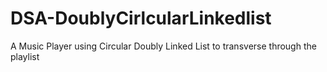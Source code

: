 # DSA-DoublyCirlcularLinkedlist
A Music Player using Circular Doubly Linked List to transverse through the playlist
